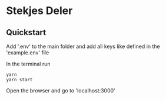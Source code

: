 # Stekjes Deler

## Quickstart

Add '.env' to the main folder and add all keys like defined in the 'example.env' file

In the terminal run

    yarn
    yarn start

Open the browser and go to 'localhost:3000'
